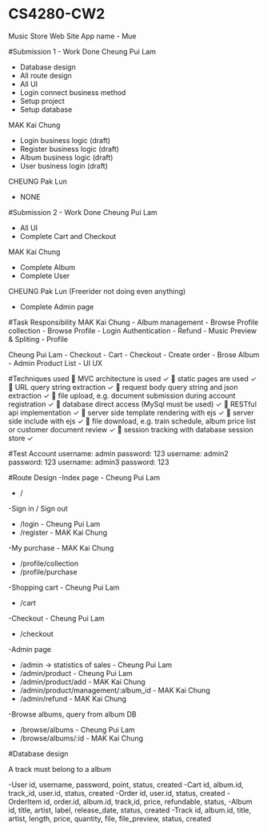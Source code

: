 # CS4280-CW2

Music Store Web Site 
App name - Mue


#Submission 1 - Work Done 
Cheung Pui Lam
- Database design
- All route design
- All UI
- Login connect business method
- Setup project
- Setup database

MAK Kai Chung
- Login business logic (draft)
- Register business logic (draft)
- Album business logic (draft)
- User business login (draft)

CHEUNG Pak Lun
- NONE

#Submission 2 - Work Done
Cheung Pui Lam
- All UI
- Complete Cart and Checkout

MAK Kai Chung
- Complete Album
- Complete User

CHEUNG Pak Lun (Freerider not doing even anything)
- Complete Admin page

#Task Responsibility
MAK Kai Chung
    - Album management
    - Browse Profile collection
    - Browse Profile 
    - Login Authentication
    - Refund
    - Music Preview & Spliting
    - Profile

Cheung Pui Lam
    - Checkout
    - Cart
    - Checkout
    - Create order
	- Brose Album
	- Admin Product List
    - UI UX

#Techniques used
 MVC architecture is used ✓
 static pages are used ✓
 URL query string extraction ✓
 request body query string and json extraction ✓
 file upload, e.g. document submission during account registration ✓
 database direct access (MySql must be used) ✓
 RESTful api implementation ✓
 server side template rendering with ejs ✓
 server side include with ejs ✓
 file download, e.g. train schedule, album price list or customer document review ✓
 session tracking with database session store ✓

#Test Account
username: admin
password: 123
username: admin2
password: 123
username: admin3
password: 123

#Route Design
-Index page - Cheung Pui Lam
- /

-Sign in / Sign out
- /login - Cheung Pui Lam
- /register - MAK Kai Chung

-My purchase - MAK Kai Chung
- /profile/collection
- /profile/purchase

-Shopping cart - Cheung Pui Lam
- /cart

-Checkout - Cheung Pui Lam
- /checkout

-Admin page
- /admin -> statistics of sales - Cheung Pui Lam
- /admin/product - Cheung Pui Lam
- /admin/product/add - MAK Kai Chung
- /admin/product/management/:album_id - MAK Kai Chung
- /admin/refund - MAK Kai Chung

-Browse albums, query from album DB
- /browse/albums - Cheung Pui Lam
- /browse/albums/:id - MAK Kai Chung

#Database design

A track must belong to a album

-User
	id, username, password, point, status, created
-Cart
	id, album.id, track_id, user.id, status, created
-Order
	id, user.id, status, created
-OrderItem
	id, order.id,  album.id, track,id, price, refundable, status, 
-Album
	id, title, artist, label, release_date, status, created
-Track
	id, album.id, title, artist, length, price, quantity, file, file_preview, status, created